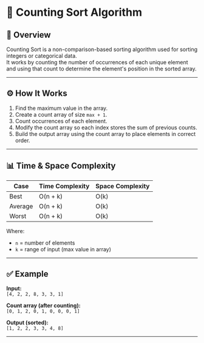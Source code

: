 # 🧮 Counting Sort Algorithm

## 📘 Overview
Counting Sort is a non-comparison-based sorting algorithm used for sorting integers or categorical data.  
It works by counting the number of occurrences of each unique element and using that count to determine the element's position in the sorted array.

---

## ⚙️ How It Works
1. Find the maximum value in the array.
2. Create a count array of size `max + 1`.
3. Count occurrences of each element.
4. Modify the count array so each index stores the sum of previous counts.
5. Build the output array using the count array to place elements in correct order.

---

## 📊 Time & Space Complexity

| Case | Time Complexity | Space Complexity |
|------|------------------|------------------|
| Best | O(n + k) | O(k) |
| Average | O(n + k) | O(k) |
| Worst | O(n + k) | O(k) |

Where:
- `n` = number of elements  
- `k` = range of input (max value in array)

---

## ✅ Example
**Input:**  
`[4, 2, 2, 8, 3, 3, 1]`

**Count array (after counting):**  
`[0, 1, 2, 0, 1, 0, 0, 0, 1]`

**Output (sorted):**  
`[1, 2, 2, 3, 3, 4, 8]`

---




